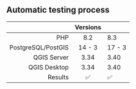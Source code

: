## Automatic testing process

|                      | Versions |        |
|---------------------:|:--------:|--------|
|                  PHP |   8.2    | 8.3    |
|   PostgreSQL/PostGIS |  14 - 3  | 17 - 3 |
|          QGIS Server |   3.34   | 3.40   |
|         QGIS Desktop |   3.34   | 3.40   |
|              Results |    ✅     | ✅      |
